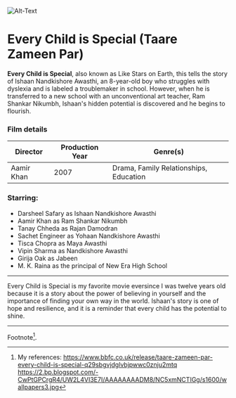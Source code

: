 ![Alt-Text](https://2.bp.blogspot.com/-CwPtGPCrgR4/UW2L4VI3E7I/AAAAAAAADM8/NC5xmNCTIGg/s1600/wallpapers3.jpg)
# Every Child is Special (Taare Zameen Par)

**Every Child is Special**, also known as Like Stars on Earth, this tells the story of Ishaan Nandkishore Awasthi, an 8-year-old boy who struggles with dyslexia and is labeled a troublemaker in school. However, when he is transferred to a new school with an unconventional art teacher, Ram Shankar Nikumbh, Ishaan's hidden potential is discovered and he begins to flourish. 

### Film details
|Director | Production Year | Genre(s) | 
| --- | --- | --- | 
| Aamir Khan| 2007 | Drama, Family Relationships, Education |

### Starring:
- Darsheel Safary as Ishaan Nandkishore Awasthi
- Aamir Khan as Ram Shankar Nikumbh
- Tanay Chheda as Rajan Damodran
- Sachet Engineer as Yohaan Nandkishore Awasthi
- Tisca Chopra as Maya Awasthi
- Vipin Sharma as Nandkishore Awasthi
- Girija Oak as Jabeen
- M. K. Raina as the principal of New Era High School

---

Every Child is Special is my favorite movie eversince I was twelve years old because it is a story about the power of believing in yourself and the importance of finding your own way in the world. Ishaan's story is one of hope and resilience, and it is a reminder that every child has the potential to shine.

---
Footnote[^1].
[^1]: My references:
   https://www.bbfc.co.uk/release/taare-zameen-par-every-child-is-special-q29sbgvjdglvbjpwwc0znju2mtq
   https://2.bp.blogspot.com/-CwPtGPCrgR4/UW2L4VI3E7I/AAAAAAAADM8/NC5xmNCTIGg/s1600/wallpapers3.jpg
